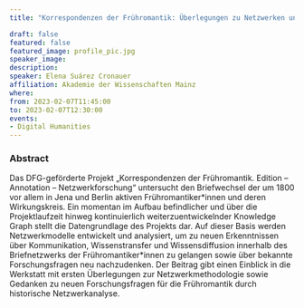```yaml
---
title: "Korrespondenzen der Frühromantik: Überlegungen zu Netzwerken und Methoden"

draft: false
featured: false
featured_image: profile_pic.jpg
speaker_image:
description:
speaker: Elena Suárez Cronauer
affiliation: Akademie der Wissenschaften Mainz
where:
from: 2023-02-07T11:45:00
to: 2023-02-07T12:30:00
events:
- Digital Humanities
---
```


### Abstract

Das DFG-geförderte Projekt „Korrespondenzen der Frühromantik. Edition – Annotation – Netzwerkforschung“ untersucht den Briefwechsel der um 1800 vor allem in Jena und Berlin aktiven Frühromantiker\*innen und deren Wirkungskreis. Ein momentan im Aufbau befindlicher und über die Projektlaufzeit hinweg kontinuierlich weiterzuentwickelnder Knowledge Graph stellt die Datengrundlage des Projekts dar. Auf dieser Basis werden Netzwerkmodelle entwickelt und analysiert, um zu neuen Erkenntnissen über Kommunikation, Wissenstransfer und Wissensdiffusion innerhalb des Briefnetzwerks der Frühromantiker\*innen zu gelangen sowie über bekannte Forschungsfragen neu nachzudenken. Der Beitrag gibt einen Einblick in die Werkstatt mit ersten Überlegungen zur Netzwerkmethodologie sowie Gedanken zu neuen Forschungsfragen für die Frühromantik durch historische Netzwerkanalyse.
